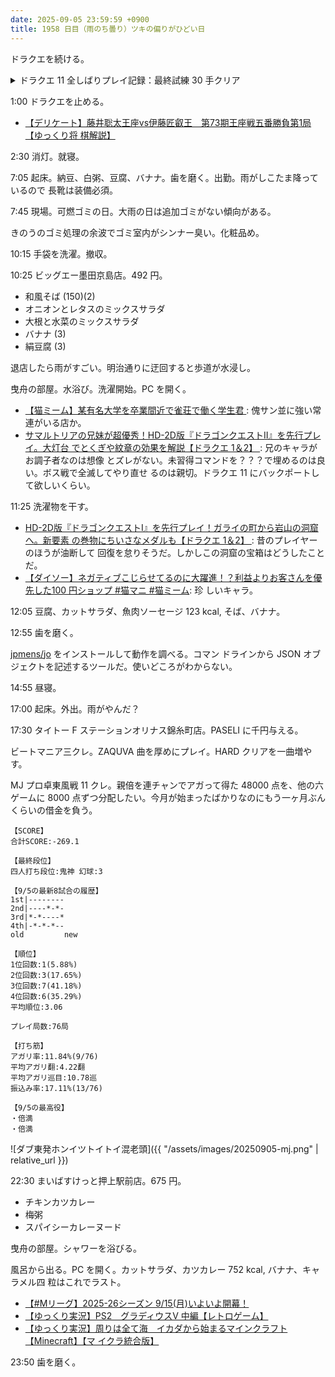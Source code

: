 ```yaml
---
date: 2025-09-05 23:59:59 +0900
title: 1958 日目（雨のち曇り）ツキの偏りがひどい日
---
```


ドラクエを続ける。

<details><summary>ドラクエ 11 全しばりプレイ記録：最終試練 30 手クリア</summary>
<p>引き続き連武討魔行最終試練。わりとすぐに 30 手撃破達成。次忘れぬようにパーティー構成を記しておく。最終戦でこの二人がいいタイミングでゾーンに入ったのが大きかった：</p>
<ol>
  <li>マルティナ、ロウ：ダークファンタズマの HP をどう削るかがキモ。氷結らんぶ＆むげんのさとり→マヒャデドス。</li>
  <li>グレイグ、主人公：メガザルダンスまで待つ。ギガブレイク＆グレイグのれんけい技（雷神むそうなど）。</li>
  <li>シルビア、カミュ：バイキルト、ハッスルダンス。ぶんしん（一回）、良いブーメランで攻撃。</li>
  <li>セーニャ、ベロニカ：セーニャはたてごと技と回復。ベロニカは魔力かくせい→イオグランデ→マダンテまたはイオグランデ＆クロスマダンテ。</li>
</ol>
<p>ひかりの大剣を獲得して打ち直す。うちなおしの宝珠を稼ぐための鍛冶はこれで最後か。</p>

<p>裏試練は少し試した感じでは壱の試練の時点で話にならないと感じる。
真ン中の呪文担当者がマホカンタ、スクルト、ピオリム、バイキルトで脇二頭の打撃担当者を著しく強化する。こちらは簡単に死ねる。
打撃二頭はダメ押しにれんけい技のどとうのつうこんまで有する。もうダメだ。
裏試練の褒美は超種だが、種をたくさん食う必要があるので無益か。</p>
</details>

1:00 ドラクエを止める。

* [【デリケート】藤井聡太王座vs伊藤匠叡王　第73期王座戦五番勝負第1局【ゆっくり将
  棋解説】](https://www.youtube.com/watch?v=FxkBeqs7tYM)

2:30 消灯。就寝。

7:05 起床。納豆、白粥、豆腐、バナナ。歯を磨く。出勤。雨がしこたま降っているので
長靴は装備必須。

7:45 現場。可燃ゴミの日。大雨の日は追加ゴミがない傾向がある。

きのうのゴミ処理の余波でゴミ室内がシンナー臭い。化粧品め。

10:15 手袋を洗濯。撤収。

10:25 ビッグエー墨田京島店。492 円。

* 和風そば (150)(2)
* オニオンとレタスのミックスサラダ
* 大根と水菜のミックスサラダ
* バナナ (3)
* 絹豆腐 (3)

退店したら雨がすごい。明治通りに迂回すると歩道が水浸し。

曳舟の部屋。水浴び。洗濯開始。PC を開く。

* [【猫ミーム】某有名大学を卒業間近で雀荘で働く学生君
  ](https://www.youtube.com/watch?v=iYsEKMXolMo): 傀サン並に強い常連がいる店か。
* [サマルトリアの兄妹が超優秀！HD-2D版『ドラゴンクエストII』を先行プレイ。大灯台
  でとくぎや紋章の効果を解説【ドラクエ 1＆2】
  ](https://www.youtube.com/watch?v=TF8R-qKF6fc): 兄のキャラがお調子者なのは想像
  とズレがない。未習得コマンドを？？？で埋めるのは良い。ボス戦で全滅してやり直せ
  るのは親切。ドラクエ 11 にバックポートして欲しいくらい。

11:25 洗濯物を干す。

* [HD-2D版『ドラゴンクエストI』を先行プレイ！ガライの町から岩山の洞窟へ。新要素
  の巻物にちいさなメダルも【ドラクエ 1＆2】
  ](https://www.youtube.com/watch?v=q-Rf1CSXsaA): 昔のプレイヤーのほうが油断して
  回復を怠りそうだ。しかしこの洞窟の宝箱はどうしたことだ。
* [【ダイソー】ネガティブこじらせてるのに大躍進！？利益よりお客さんを優先した100
  円ショップ #猫マニ #猫ミーム](https://www.youtube.com/watch?v=Xh7YlD6vivg): 珍
  しいキャラ。

12:05 豆腐、カットサラダ、魚肉ソーセージ 123 kcal, そば、バナナ。

12:55 歯を磨く。

[jpmens/jo](https://github.com/jpmens/jo) をインストールして動作を調べる。コマン
ドラインから JSON オブジェクトを記述するツールだ。使いどころがわからない。

14:55 昼寝。

17:00 起床。外出。雨がやんだ？

17:30 タイトー F ステーションオリナス錦糸町店。PASELI に千円与える。

ビートマニア三クレ。ZAQUVA 曲を厚めにプレイ。HARD クリアを一曲増やす。

MJ プロ卓東風戦 11 クレ。親倍を連チャンでアガって得た 48000 点を、他の六ゲームに
8000 点ずつ分配したい。今月が始まったばかりなのにもう一ヶ月ぶんくらいの借金を負う。

```text
【SCORE】
合計SCORE:-269.1

【最終段位】
四人打ち段位:鬼神 幻球:3

【9/5の最新8試合の履歴】
1st|--------
2nd|----*-*-
3rd|*-*----*
4th|-*-*-*--
old         new

【順位】
1位回数:1(5.88%)
2位回数:3(17.65%)
3位回数:7(41.18%)
4位回数:6(35.29%)
平均順位:3.06

プレイ局数:76局

【打ち筋】
アガリ率:11.84%(9/76)
平均アガリ翻:4.22翻
平均アガリ巡目:10.78巡
振込み率:17.11%(13/76)

【9/5の最高役】
・倍満
・倍満
```

![ダブ東発ホンイツトイトイ混老頭]({{ "/assets/images/20250905-mj.png" | relative_url }})

22:30 まいばすけっと押上駅前店。675 円。

* チキンカツカレー
* 梅粥
* スパイシーカレーヌード

曳舟の部屋。シャワーを浴びる。

風呂から出る。PC を開く。カットサラダ、カツカレー 752 kcal, バナナ、キャラメル四
粒はこれでラスト。

* [【#Mリーグ】2025-26シーズン 9/15(月)いよいよ開幕！
  ](https://www.youtube.com/watch?v=VapJPDfo5R4)
* [【ゆっくり実況】PS2　グラディウスV 中編【レトロゲーム】
  ](https://www.youtube.com/watch?v=KY6Ke6Z6ZWg)
* [【ゆっくり実況】周りは全て海　イカダから始まるマインクラフト【Minecraft】【マ
  イクラ統合版】](https://www.youtube.com/watch?v=iIB52QEvkTk)

23:50 歯を磨く。
